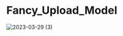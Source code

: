 # Fancy_Upload_Model
 
![2023-03-29 (3)](https://user-images.githubusercontent.com/111579457/228616362-df2f2c35-8a9e-4831-aa2f-3b794b44be48.png)
